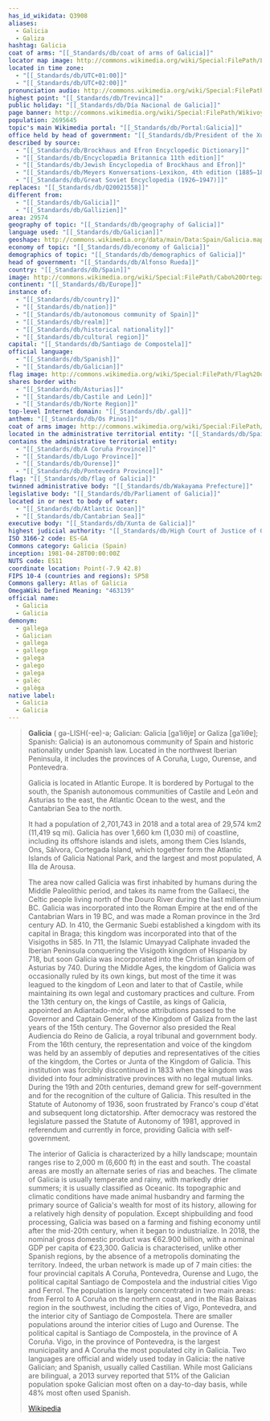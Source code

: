 ```yaml
---
has_id_wikidata: Q3908
aliases:
  - Galicia
  - Galiza
hashtag: Galicia
coat of arms: "[[_Standards/db/coat of arms of Galicia]]"
locator map image: http://commons.wikimedia.org/wiki/Special:FilePath/Localizaci%C3%B3n%20de%20Galicia.svg
located in time zone:
  - "[[_Standards/db/UTC+01:00]]"
  - "[[_Standards/db/UTC+02:00]]"
pronunciation audio: http://commons.wikimedia.org/wiki/Special:FilePath/LL-Q7913%20%28ron%29-KlaudiuMihaila-Galicia.wav
highest point: "[[_Standards/db/Trevinca]]"
public holiday: "[[_Standards/db/Día Nacional de Galicia]]"
page banner: http://commons.wikimedia.org/wiki/Special:FilePath/Wikivoyage%20banner%20of%20Galicia.jpg
population: 2695645
topic's main Wikimedia portal: "[[_Standards/db/Portal:Galicia]]"
office held by head of government: "[[_Standards/db/President of the Xunta of Galicia]]"
described by source:
  - "[[_Standards/db/Brockhaus and Efron Encyclopedic Dictionary]]"
  - "[[_Standards/db/Encyclopædia Britannica 11th edition]]"
  - "[[_Standards/db/Jewish Encyclopedia of Brockhaus and Efron]]"
  - "[[_Standards/db/Meyers Konversations-Lexikon, 4th edition (1885–1890)]]"
  - "[[_Standards/db/Great Soviet Encyclopedia (1926–1947)]]"
replaces: "[[_Standards/db/Q20021558]]"
different from:
  - "[[_Standards/db/Galicia]]"
  - "[[_Standards/db/Gallizien]]"
area: 29574
geography of topic: "[[_Standards/db/geography of Galicia]]"
language used: "[[_Standards/db/Galician]]"
geoshape: http://commons.wikimedia.org/data/main/Data:Spain/Galicia.map
economy of topic: "[[_Standards/db/economy of Galicia]]"
demographics of topic: "[[_Standards/db/demographics of Galicia]]"
head of government: "[[_Standards/db/Alfonso Rueda]]"
country: "[[_Standards/db/Spain]]"
image: http://commons.wikimedia.org/wiki/Special:FilePath/Cabo%20Ortegal%20%28Spain%29.jpg
continent: "[[_Standards/db/Europe]]"
instance of:
  - "[[_Standards/db/country]]"
  - "[[_Standards/db/nation]]"
  - "[[_Standards/db/autonomous community of Spain]]"
  - "[[_Standards/db/realm]]"
  - "[[_Standards/db/historical nationality]]"
  - "[[_Standards/db/cultural region]]"
capital: "[[_Standards/db/Santiago de Compostela]]"
official language:
  - "[[_Standards/db/Spanish]]"
  - "[[_Standards/db/Galician]]"
flag image: http://commons.wikimedia.org/wiki/Special:FilePath/Flag%20of%20Galicia.svg
shares border with:
  - "[[_Standards/db/Asturias]]"
  - "[[_Standards/db/Castile and León]]"
  - "[[_Standards/db/Norte Region]]"
top-level Internet domain: "[[_Standards/db/.gal]]"
anthem: "[[_Standards/db/Os Pinos]]"
coat of arms image: http://commons.wikimedia.org/wiki/Special:FilePath/Escudo%20de%20Galicia.svg
located in the administrative territorial entity: "[[_Standards/db/Spain]]"
contains the administrative territorial entity:
  - "[[_Standards/db/A Coruña Province]]"
  - "[[_Standards/db/Lugo Province]]"
  - "[[_Standards/db/Ourense]]"
  - "[[_Standards/db/Pontevedra Province]]"
flag: "[[_Standards/db/flag of Galicia]]"
twinned administrative body: "[[_Standards/db/Wakayama Prefecture]]"
legislative body: "[[_Standards/db/Parliament of Galicia]]"
located in or next to body of water:
  - "[[_Standards/db/Atlantic Ocean]]"
  - "[[_Standards/db/Cantabrian Sea]]"
executive body: "[[_Standards/db/Xunta de Galicia]]"
highest judicial authority: "[[_Standards/db/High Court of Justice of Galicia]]"
ISO 3166-2 code: ES-GA
Commons category: Galicia (Spain)
inception: 1981-04-28T00:00:00Z
NUTS code: ES11
coordinate location: Point(-7.9 42.8)
FIPS 10-4 (countries and regions): SP58
Commons gallery: Atlas of Galicia
OmegaWiki Defined Meaning: "463139"
official name:
  - Galicia
  - Galicia
demonym:
  - gallega
  - Galician
  - gallega
  - gallego
  - galega
  - galego
  - galega
  - galèc
  - galèga
native label:
  - Galicia
  - Galicia
---
```




> **Galicia** ( gə-LISH(-ee)-ə; Galician: Galicia [ɡaˈliθjɐ] or Galiza [ɡaˈliθɐ]; Spanish: Galicia) 
> is an autonomous community of Spain and historic nationality under Spanish law. 
> Located in the northwest Iberian Peninsula, it includes the 
> provinces of A Coruña, Lugo, Ourense, and Pontevedra.
>
> Galicia is located in Atlantic Europe. It is bordered by Portugal to the south, 
> the Spanish autonomous communities of Castile and León and Asturias to the east, 
> the Atlantic Ocean to the west, and the Cantabrian Sea to the north. 
> 
> It had a population of 2,701,743 in 2018 and a total area of 29,574 km2 (11,419 sq mi). 
> Galicia has over 1,660 km (1,030 mi) of coastline, including its offshore islands and islets, 
> among them Cíes Islands, Ons, Sálvora, Cortegada Island, 
> which together form the Atlantic Islands of Galicia National Park, 
> and the largest and most populated, A Illa de Arousa.
>
> The area now called Galicia was first inhabited by humans during the Middle Paleolithic period, and takes its name from the Gallaeci, the Celtic people living north of the Douro River during the last millennium BC. Galicia was incorporated into the Roman Empire at the end of the Cantabrian Wars in 19 BC, and was made a Roman province in the 3rd century AD. In 410, the Germanic Suebi established a kingdom with its capital in Braga; this kingdom was incorporated into that of the Visigoths in 585. In 711, the Islamic Umayyad Caliphate invaded the Iberian Peninsula conquering the Visigoth kingdom of Hispania by 718, but soon Galicia was incorporated into the Christian kingdom of Asturias by 740. During the Middle Ages, the kingdom of Galicia was occasionally ruled by its own kings, but most of the time it was leagued to the kingdom of Leon and later to that of Castile, while maintaining its own legal and customary practices and culture. From the 13th century on, the kings of Castile, as kings of Galicia, appointed an Adiantado-mór, whose attributions passed to the Governor and Captain General of the Kingdom of Galiza from the last years of the 15th century. The Governor also presided the Real Audiencia do Reino de Galicia, a royal tribunal and government body. From the 16th century, the representation and voice of the kingdom was held by an assembly of deputies and representatives of the cities of the kingdom, the Cortes or Junta of the Kingdom of Galicia. This institution was forcibly discontinued in 1833 when the kingdom was divided into four administrative provinces with no legal mutual links. During the 19th and 20th centuries, demand grew for self-government and for the recognition of the culture of Galicia. This resulted in the Statute of Autonomy of 1936, soon frustrated by Franco's coup d'état and subsequent long dictatorship. After democracy was restored the legislature passed the Statute of Autonomy of 1981, approved in referendum and currently in force, providing Galicia with self-government.
>
> The interior of Galicia is characterized by a hilly landscape; mountain ranges rise to 2,000 m (6,600 ft) in the east and south. The coastal areas are mostly an alternate series of rias and beaches. The climate of Galicia is usually temperate and rainy, with markedly drier summers; it is usually classified as Oceanic. Its topographic and climatic conditions have made animal husbandry and farming the primary source of Galicia's wealth for most of its history, allowing for a relatively high density of population. Except shipbuilding and food processing, Galicia was based on a farming and fishing economy until after the mid-20th century, when it began to industrialize. In 2018, the nominal gross domestic product was €62.900 billion, with a nominal GDP per capita of €23,300. Galicia is characterised, unlike other Spanish regions, by the absence of a metropolis dominating the territory. Indeed, the urban network is made up of 7 main cities: the four provincial capitals A Coruña, Pontevedra, Ourense and Lugo, the political capital Santiago de Compostela and the industrial cities Vigo and Ferrol. The population is largely concentrated in two main areas: from Ferrol to A Coruña on the northern coast, and in the Rías Baixas region in the southwest, including the cities of Vigo, Pontevedra, and the interior city of Santiago de Compostela. There are smaller populations around the interior cities of Lugo and Ourense. The political capital is Santiago de Compostela, in the province of A Coruña. Vigo, in the province of Pontevedra, is the largest municipality and A Coruña the most populated city in Galicia. Two languages are official and widely used today in Galicia: the native Galician; and Spanish, usually called Castilian. While most Galicians are bilingual, a 2013 survey reported that 51% of the Galician population spoke Galician most often on a day-to-day basis, while 48% most often used Spanish.
>
> [Wikipedia](https://en.wikipedia.org/wiki/Galicia%20(Spain))


